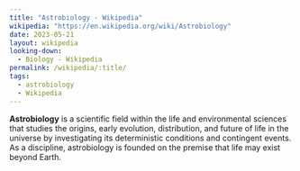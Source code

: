 ```yaml
---
title: "Astrobiology - Wikipedia"
wikipedia: "https://en.wikipedia.org/wiki/Astrobiology"
date: 2023-05-21
layout: wikipedia
looking-down:
  - Biology - Wikipedia
permalink: /wikipedia/:title/
tags:
  - astrobiology
  - Wikipedia
---
```

**Astrobiology** is a scientific field within the life and environmental sciences that studies the origins, early evolution, distribution, and future of life in the universe by investigating its deterministic conditions and contingent events. As a discipline, astrobiology is founded on the premise that life may exist beyond Earth.